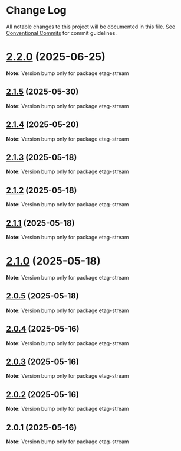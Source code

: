 # Change Log

All notable changes to this project will be documented in this file.
See [Conventional Commits](https://conventionalcommits.org) for commit guidelines.

# [2.2.0](https://github.com/launchql/launchql/compare/etag-stream@2.1.5...etag-stream@2.2.0) (2025-06-25)

**Note:** Version bump only for package etag-stream





## [2.1.5](https://github.com/launchql/launchql/compare/etag-stream@2.1.4...etag-stream@2.1.5) (2025-05-30)

**Note:** Version bump only for package etag-stream





## [2.1.4](https://github.com/launchql/launchql/compare/etag-stream@2.1.3...etag-stream@2.1.4) (2025-05-20)

**Note:** Version bump only for package etag-stream





## [2.1.3](https://github.com/launchql/launchql/compare/etag-stream@2.1.2...etag-stream@2.1.3) (2025-05-18)

**Note:** Version bump only for package etag-stream





## [2.1.2](https://github.com/launchql/launchql/compare/etag-stream@2.1.1...etag-stream@2.1.2) (2025-05-18)

**Note:** Version bump only for package etag-stream





## [2.1.1](https://github.com/launchql/launchql/compare/etag-stream@2.1.0...etag-stream@2.1.1) (2025-05-18)

**Note:** Version bump only for package etag-stream





# [2.1.0](https://github.com/launchql/launchql/compare/etag-stream@2.0.5...etag-stream@2.1.0) (2025-05-18)

**Note:** Version bump only for package etag-stream





## [2.0.5](https://github.com/launchql/launchql/compare/etag-stream@2.0.4...etag-stream@2.0.5) (2025-05-18)

**Note:** Version bump only for package etag-stream





## [2.0.4](https://github.com/launchql/launchql/compare/etag-stream@2.0.3...etag-stream@2.0.4) (2025-05-16)

**Note:** Version bump only for package etag-stream





## [2.0.3](https://github.com/launchql/launchql/compare/etag-stream@2.0.2...etag-stream@2.0.3) (2025-05-16)

**Note:** Version bump only for package etag-stream





## [2.0.2](https://github.com/launchql/launchql/compare/etag-stream@2.0.1...etag-stream@2.0.2) (2025-05-16)

**Note:** Version bump only for package etag-stream





## 2.0.1 (2025-05-16)

**Note:** Version bump only for package etag-stream
